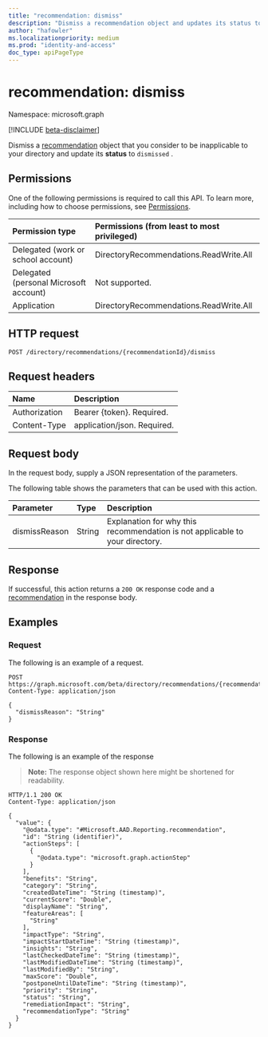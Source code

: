 ```yaml
---
title: "recommendation: dismiss"
description: "Dismiss a recommendation object and updates its status to dismissed."
author: "hafowler"
ms.localizationpriority: medium
ms.prod: "identity-and-access"
doc_type: apiPageType
---
```


# recommendation: dismiss
Namespace: microsoft.graph

[!INCLUDE [beta-disclaimer](../../includes/beta-disclaimer.md)]

Dismiss a [recommendation](../resources/recommendation.md) object that you consider to be inapplicable to your directory and update its **status** to `dismissed` .

## Permissions
One of the following permissions is required to call this API. To learn more, including how to choose permissions, see [Permissions](/graph/permissions-reference).

|Permission type|Permissions (from least to most privileged)|
|:---|:---|
|Delegated (work or school account)|DirectoryRecommendations.ReadWrite.All|
|Delegated (personal Microsoft account)|Not supported.|
|Application|DirectoryRecommendations.ReadWrite.All|

## HTTP request

<!-- {
  "blockType": "ignored"
}
-->
``` http
POST /directory/recommendations/{recommendationId}/dismiss
```

## Request headers
|Name|Description|
|:---|:---|
|Authorization|Bearer {token}. Required.|
|Content-Type|application/json. Required.|

## Request body
In the request body, supply a JSON representation of the parameters.

The following table shows the parameters that can be used with this action.

|Parameter|Type|Description|
|:---|:---|:---|
|dismissReason|String|Explanation for why this recommendation is not applicable to your directory.|



## Response

If successful, this action returns a `200 OK` response code and a [recommendation](../resources/recommendation.md) in the response body.

## Examples

### Request
The following is an example of a request.
<!-- {
  "blockType": "request",
  "name": "recommendationthis.dismiss"
}
-->
``` http
POST https://graph.microsoft.com/beta/directory/recommendations/{recommendationId}/dismiss
Content-Type: application/json

{
  "dismissReason": "String"
}
```


### Response
The following is an example of the response
>**Note:** The response object shown here might be shortened for readability.
<!-- {
  "blockType": "response",
  "truncated": true,
  "@odata.type": "Microsoft.AAD.Reporting.recommendation"
}
-->
``` http
HTTP/1.1 200 OK
Content-Type: application/json

{
  "value": {
    "@odata.type": "#Microsoft.AAD.Reporting.recommendation",
    "id": "String (identifier)",
    "actionSteps": [
      {
        "@odata.type": "microsoft.graph.actionStep"
      }
    ],
    "benefits": "String",
    "category": "String",
    "createdDateTime": "String (timestamp)",
    "currentScore": "Double",
    "displayName": "String",
    "featureAreas": [
      "String"
    ],
    "impactType": "String",
    "impactStartDateTime": "String (timestamp)",
    "insights": "String",
    "lastCheckedDateTime": "String (timestamp)",
    "lastModifiedDateTime": "String (timestamp)",
    "lastModifiedBy": "String",
    "maxScore": "Double",
    "postponeUntilDateTime": "String (timestamp)",
    "priority": "String",
    "status": "String",
    "remediationImpact": "String",
    "recommendationType": "String"
  }
}
```

